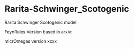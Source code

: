 # Rarita-Schwinger_Scotogenic
Rarita Schwinger Scotogenic model

FeynRules Version based in arxiv:

micrOmegas version xxxx
